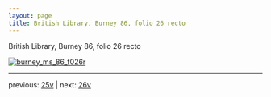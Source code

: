 ```yaml
---
layout: page
title: British Library, Burney 86, folio 26 recto
---
```


British Library, Burney 86, folio 26 recto

[![burney_ms_86_f026r](http://www.homermultitext.org/iipsrv?IIIF=/project/homer/pyramidal/deepzoom/bl/burney86imgs/v1/burney_ms_86_f026r.tif/full/800,/0/default.jpg)](http://www.homermultitext.org/ict2/?urn=urn:cite2:bl:burney86imgs.v1:burney_ms_86_f026r) 

---

previous:  [25v](../25v/) | next: [26v](../26v/)